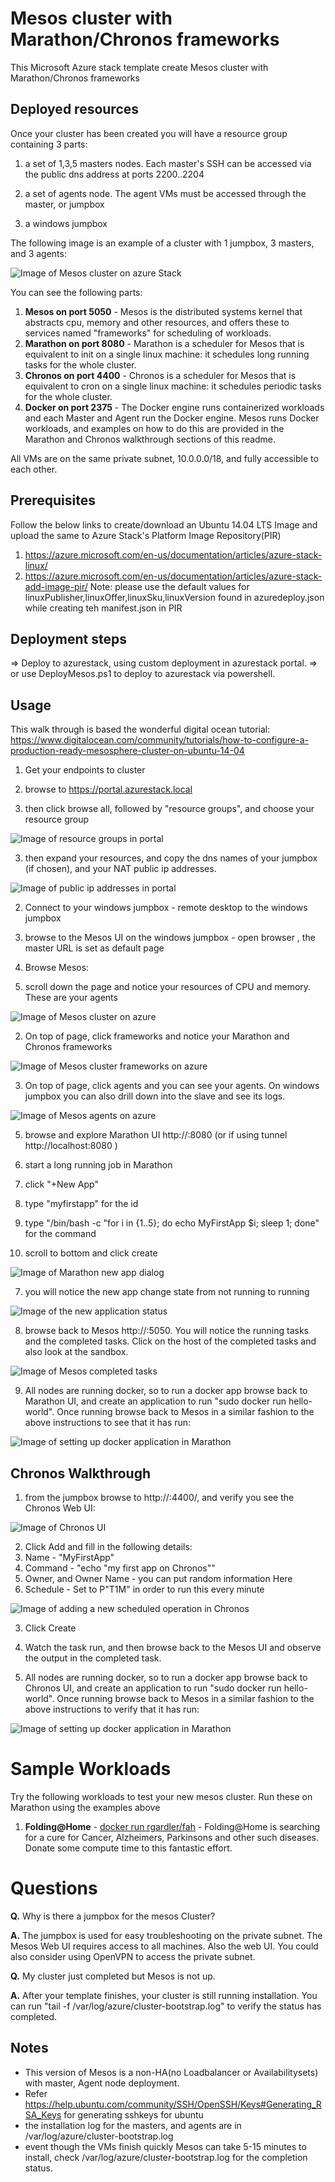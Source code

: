 # Mesos cluster with Marathon/Chronos frameworks
This Microsoft Azure stack template create Mesos cluster with Marathon/Chronos frameworks

## Deployed resources

Once your cluster has been created you will have a resource group containing 3 parts:

1. a set of 1,3,5 masters nodes.  Each master's SSH can be accessed via the public dns address at ports 2200..2204

2. a set of agents node.  The agent VMs must be accessed through the master, or jumpbox

3. a windows jumpbox

The following image is an example of a cluster with 1 jumpbox, 3 masters, and 3 agents:

![Image of Mesos cluster on azure Stack](https://raw.githubusercontent.com/Azure/AzureStack-QuickStart-Templates/develop/mesos-windows-jumpbox/images/mesos.png)

You can see the following parts:

1. **Mesos on port 5050** - Mesos is the distributed systems kernel that abstracts cpu, memory and other resources, and offers these to services named "frameworks" for scheduling of workloads.
2. **Marathon on port 8080** - Marathon is a scheduler for Mesos that is equivalent to init on a single linux machine: it schedules long running tasks for the whole cluster.
3. **Chronos on port 4400** - Chronos is a scheduler for Mesos that is equivalent to cron on a single linux machine: it schedules periodic tasks for the whole cluster.
4. **Docker on port 2375** - The Docker engine runs containerized workloads and each Master and Agent run the Docker engine.  Mesos runs Docker workloads, and examples on how to do this are provided in the Marathon and Chronos walkthrough sections of this readme.

All VMs are on the same private subnet, 10.0.0.0/18, and fully accessible to each other.

## Prerequisites

Follow the below links to create/download an Ubuntu 14.04 LTS Image and upload the same to Azure Stack's Platform Image Repository(PIR)
1. https://azure.microsoft.com/en-us/documentation/articles/azure-stack-linux/
2. https://azure.microsoft.com/en-us/documentation/articles/azure-stack-add-image-pir/
	Note: please use the default values for linuxPublisher,linuxOffer,linuxSku,linuxVersion found in azuredeploy.json while creating teh manifest.json in PIR

## Deployment steps
=> Deploy to azurestack, using custom deployment in azurestack portal.
=> or use DeployMesos.ps1 to deploy to azurestack via powershell.

## Usage

This walk through is based the wonderful digital ocean tutorial: https://www.digitalocean.com/community/tutorials/how-to-configure-a-production-ready-mesosphere-cluster-on-ubuntu-14-04

1. Get your endpoints to cluster
 1. browse to https://portal.azurestack.local

 2. then click browse all, followed by "resource groups", and choose your resource group

 ![Image of resource groups in portal](https://raw.githubusercontent.com/Azure/AzureStack-QuickStart-Templates/develop/mesos-windows-jumpbox/images/portal-resourcegroups.png)

 3. then expand your resources, and copy the dns names of your jumpbox (if chosen), and your NAT public ip addresses.

 ![Image of public ip addresses in portal](https://raw.githubusercontent.com/Azure/AzureStack-QuickStart-Templates/develop/mesos-windows-jumpbox/images/portal-publicipaddresses.png)

2. Connect to your windows jumpbox - remote desktop to the windows jumpbox

3. browse to the Mesos UI on the windows jumpbox - open browser , the master URL is set as default page

4. Browse Mesos:
 1. scroll down the page and notice your resources of CPU and memory.  These are your agents

 ![Image of Mesos cluster on azure](https://raw.githubusercontent.com/Azure/AzureStack-QuickStart-Templates/develop/mesos-windows-jumpbox/images/mesos-webui.png)

 2. On top of page, click frameworks and notice your Marathon and Chronos frameworks

 ![Image of Mesos cluster frameworks on azure](https://raw.githubusercontent.com/Azure/AzureStack-QuickStart-Templates/develop/mesos-windows-jumpbox/images/mesos-frameworks.png)

 3. On top of page, click agents and you can see your agents.  On windows jumpbox you can also drill down into the slave and see its logs.

 ![Image of Mesos agents on azure](https://raw.githubusercontent.com/Azure/AzureStack-QuickStart-Templates/develop/mesos-windows-jumpbox/images/mesos-agents.png)

5. browse and explore Marathon UI http://<MasterhostName>:8080 (or if using tunnel http://localhost:8080 )

6. start a long running job in Marathon
 1. click "+New App"
 2. type "myfirstapp" for the id
 3. type "/bin/bash -c "for i in {1..5}; do echo MyFirstApp $i; sleep 1; done" for the command
 4. scroll to bottom and click create

 ![Image of Marathon new app dialog](https://raw.githubusercontent.com/Azure/AzureStack-QuickStart-Templates/develop/mesos-windows-jumpbox/images/marathon-newapp.png)

7. you will notice the new app change state from not running to running

 ![Image of the new application status](https://raw.githubusercontent.com/Azure/AzureStack-QuickStart-Templates/develop/mesos-windows-jumpbox/images/marathon-newapp-status.png)

8. browse back to Mesos http://<MasterHostname>:5050.  You will notice the running tasks and the completed tasks.  Click on the host of the completed tasks and also look at the sandbox.

 ![Image of Mesos completed tasks](https://raw.githubusercontent.com/Azure/AzureStack-QuickStart-Templates/develop/mesos-windows-jumpbox/images/mesos-completed-tasks.png)

9. All nodes are running docker, so to run a docker app browse back to Marathon UI, and create an application to run "sudo docker run hello-world".  Once running browse back to Mesos in a similar fashion to the above instructions to see that it has run:

 ![Image of setting up docker application in Marathon](https://raw.githubusercontent.com/Azure/AzureStack-QuickStart-Templates/develop/mesos-windows-jumpbox/images/marathon-docker.png)

## Chronos Walkthrough

1. from the jumpbox browse to http://<masterhostname>:4400/, and verify you see the Chronos Web UI:

 ![Image of Chronos UI](https://raw.githubusercontent.com/Azure/AzureStack-QuickStart-Templates/develop/mesos-windows-jumpbox/images/chronos-ui.png)

2. Click Add and fill in the following details:
 1. Name - "MyFirstApp"
 2. Command - "echo "my first app on Chronos""
 3. Owner, and Owner Name - you can put random information Here
 4. Schedule - Set to P"T1M" in order to run this every minute

 ![Image of adding a new scheduled operation in Chronos](https://raw.githubusercontent.com/Azure/AzureStack-QuickStart-Templates/develop/mesos-windows-jumpbox/images/chronos.png)

3. Click Create

4. Watch the task run, and then browse back to the Mesos UI and observe the output in the completed task.

5. All nodes are running docker, so to run a docker app browse back to Chronos UI, and create an application to run "sudo docker run hello-world".  Once running browse back to Mesos in a similar fashion to the above instructions to verify that it has run:

 ![Image of setting up docker application in Marathon](https://raw.githubusercontent.com/Azure/AzureStack-QuickStart-Templates/develop/mesos-windows-jumpbox/images/chronos-docker.png)

 
# Sample Workloads

Try the following workloads to test your new mesos cluster.  Run these on Marathon using the examples above

1. **Folding@Home** - [docker run rgardler/fah](https://hub.docker.com/r/rgardler/fah/) - Folding@Home is searching for a cure for Cancer, Alzheimers, Parkinsons and other such diseases. Donate some compute time to this fantastic effort.

# Questions
**Q.** Why is there a jumpbox for the mesos Cluster?

**A.** The jumpbox is used for easy troubleshooting on the private subnet.  The Mesos Web UI requires access to all machines.  Also the web UI.  You could also consider using OpenVPN to access the private subnet.

**Q.** My cluster just completed but Mesos is not up.

**A.** After your template finishes, your cluster is still running installation.  You can run "tail -f /var/log/azure/cluster-bootstrap.log" to verify the status has completed.

## Notes

 * This version of Mesos is a non-HA(no Loadbalancer or Availabilitysets) with master, Agent node deployment.
 * Refer https://help.ubuntu.com/community/SSH/OpenSSH/Keys#Generating_RSA_Keys for generating sshkeys for ubuntu
 * the installation log for the masters, and agents are in /var/log/azure/cluster-bootstrap.log
 * event though the VMs finish quickly Mesos can take 5-15 minutes to install, check /var/log/azure/cluster-bootstrap.log for the completion status. 
